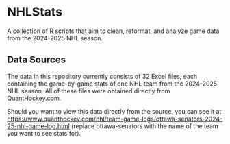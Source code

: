 # NHLStats
A collection of R scripts that aim to clean, reformat, and analyze game data from the 2024-2025 NHL season.

## Data Sources
The data in this repository currently consists of 32 Excel files, each containing the game-by-game stats of one NHL team from the 2024-2025 NHL season. All of these files were obtained directly from QuantHockey.com.

Should you want to view this data directly from the source, you can see it at https://www.quanthockey.com/nhl/team-game-logs/ottawa-senators-2024-25-nhl-game-log.html (replace ottawa-senators with the name of the team you want to see stats for).
